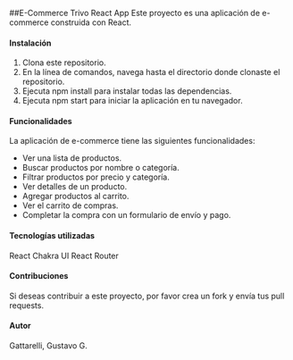 ##E-Commerce Trivo React App
Este proyecto es una aplicación de e-commerce construida con React.

#### Instalación

1. Clona este repositorio.
2. En la línea de comandos, navega hasta el directorio donde clonaste el repositorio.
3. Ejecuta npm install para instalar todas las dependencias.
4. Ejecuta npm start para iniciar la aplicación en tu navegador.

#### Funcionalidades
La aplicación de e-commerce tiene las siguientes funcionalidades:

- Ver una lista de productos.
- Buscar productos por nombre o categoría.
- Filtrar productos por precio y categoría.
- Ver detalles de un producto.
- Agregar productos al carrito.
- Ver el carrito de compras.
- Completar la compra con un formulario de envío y pago.

#### Tecnologías utilizadas
React
Chakra UI
React Router

#### Contribuciones
Si deseas contribuir a este proyecto, por favor crea un fork y envía tus pull requests.

#### Autor
Gattarelli, Gustavo G.